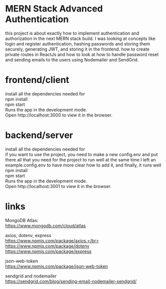 # MERN Stack Advanced Authentication

this project is about exactly how to implement authentication and authorization in the next MERN stack build. I was looking at concepts like login and register authentication, hashing passwords and storing them securely, generating JWT, and storing it in the frontend. how to create private routes in ReactJs and how to look at how to handle password reset and sending emails to the users using Nodemailer and SendGrid. </br>

# frontend/client </br>

install all the dependencies needed for </br>
npm install</br>
npm start</br>
Runs the app in the development mode.</br>
Open http://localhost:3000 to view it in the browser.</br>

# backend/server</br>

install all the dependencies needed for</br>
if you want to use the project, you need to make a new
config.env and put there all that you need for the project to run well
at the same time I left an example.config.env to have more clear how to add it, and finally, it runs well </br>
npm install</br>
npm start</br>
Runs the app in the development mode.</br>
Open http://localhost:3001 to view it in the browser.</br>

# links

MongoDB Atlas:</br>
https://www.mongodb.com/cloud/atlas</br>

axios, dotenv, express</br>
https://www.npmjs.com/package/axios.</br>
https://www.npmjs.com/package/dotenv</br>
https://www.npmjs.com/package/express</br>

json-web-token</br>
https://www.npmjs.com/package/json-web-token</br>

sendgrid and nodemailer</br>
https://sendgrid.com/blog/sending-email-nodemailer-sendgrid/</br>

<img src='' >
<img src='' >
<img src='' >
